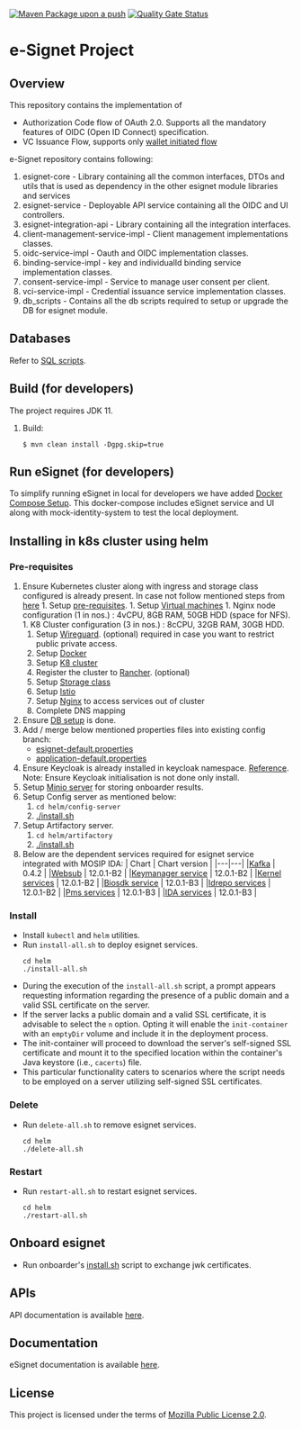 [![Maven Package upon a push](https://github.com/mosip/esignet/actions/workflows/push_trigger.yml/badge.svg?branch=release-1.2.0.1)](https://github.com/mosip/esignet/actions/workflows/push_trigger.yml)
[![Quality Gate Status](https://sonarcloud.io/api/project_badges/measure?project=mosip_esignet&id=mosip_esignet&metric=alert_status)](https://sonarcloud.io/dashboard?id=mosip_esignet)
# e-Signet Project
## Overview
This repository contains the implementation of 
* Authorization Code flow of OAuth 2.0. Supports all the mandatory features of OIDC (Open ID Connect) specification.
* VC Issuance Flow, supports only [wallet initiated flow](https://openid.net/specs/openid-4-verifiable-credential-issuance-1_0-12.html#name-authorization-code-flow)

e-Signet repository contains following:

1. esignet-core - Library containing all the common interfaces, DTOs and utils that is used as dependency in the other esignet module libraries and services
2. esignet-service - Deployable API service containing all the OIDC and UI controllers.
3. esignet-integration-api - Library containing all the integration interfaces.
4. client-management-service-impl - Client management implementations classes.
5. oidc-service-impl - Oauth and OIDC implementation classes.
6. binding-service-impl - key and individualId binding service implementation classes.
7. consent-service-impl - Service to manage user consent per client. 
8. vci-service-impl - Credential issuance service implementation classes.
9. db_scripts - Contains all the db scripts required to setup or upgrade the DB for esignet module.

## Databases
Refer to [SQL scripts](db_scripts).

## Build (for developers)
The project requires JDK 11.
1. Build:
    ```
    $ mvn clean install -Dgpg.skip=true
    ```

## Run eSignet (for developers)
To simplify running eSignet in local for developers we have added [Docker Compose Setup](docker-compose/README.md). 
This docker-compose includes eSignet service and UI along with mock-identity-system to test the local deployment. 
  
## Installing in k8s cluster using helm
### Pre-requisites
1. Ensure Kubernetes cluster along with ingress and storage class configured is already present. In case not follow mentioned steps from [here](https://github.com/mosip/k8s-infra/blob/v1.2.0.2/mosip/on-prem/README.md)
        1. Setup [pre-requisites](https://github.com/mosip/k8s-infra/blob/v1.2.0.2/mosip/on-prem/README.md#prerequisites).
        1. Setup [Virtual machines](https://github.com/mosip/k8s-infra/blob/v1.2.0.2/mosip/on-prem/README.md#prerequisites)
        1. Nginx node configuration (1 in nos.) : 4vCPU, 8GB RAM, 50GB HDD (space for NFS).
        1. K8 Cluster configuration (3 in nos.) : 8cCPU, 32GB RAM, 30GB HDD.
    1. Setup [Wireguard](https://github.com/mosip/k8s-infra/blob/v1.2.0.2/mosip/on-prem/README.md#wireguard-bastion-node). (optional) required in case you want to restrict public private access.
    1. Setup [Docker](https://github.com/mosip/k8s-infra/blob/v1.2.0.2/mosip/on-prem/README.md#docker)
    1. Setup [K8 cluster](https://github.com/mosip/k8s-infra/blob/v1.2.0.2/mosip/on-prem/README.md#rke-cluster-setup)
    1. Register the cluster to [Rancher](https://github.com/mosip/k8s-infra/blob/v1.2.0.2/mosip/on-prem/README.md#rke-cluster-setup). (optional)
    1. Setup [Storage class](https://github.com/mosip/k8s-infra/blob/v1.2.0.2/mosip/on-prem/README.md#storage-classes)
    1. Setup [Istio](https://github.com/mosip/k8s-infra/blob/v1.2.0.2/mosip/on-prem/README.md#istio-for-service-discovery-and-ingress)
    1. Setup [Nginx](https://github.com/mosip/k8s-infra/blob/v1.2.0.2/mosip/on-prem/README.md#nginx) to access services out of cluster
    1. Complete DNS mapping
1. Ensure [DB setup](db_scripts/README.md#install-in-existing-mosip-k8-cluster) is done.
1. Add / merge below mentioned properties files into existing config branch:
    * [esignet-default.properties](https://github.com/mosip/mosip-config/blob/v1.4.1-ES/esignet-default.properties) 
    * [application-default.properties](https://github.com/mosip/mosip-config/blob/v1.4.1-ES/application-default.properties)
1. Ensure Keycloak is already installed in keycloak namespace. [Reference](https://github.com/mosip/mosip-infra/blob/v1.2.0.2/deployment/v3/external/iam/install.sh). Note: Ensure Keycloak initialisation is not done only install.
1. Setup [Minio server](https://github.com/mosip/mosip-infra/blob/v1.2.0.2/deployment/v3/external/object-store/minio/install.sh) for storing onboarder results.
1. Setup Config server as mentioned below:
    1. `cd helm/config-server`
    1. [./install.sh](helm/config-server/install.sh)
1. Setup Artifactory server.
    1. `cd helm/artifactory`
    1. [./install.sh](helm/artifactory/install.sh)
1. Below are the dependent services required for esignet service integrated with MOSIP IDA:
   | Chart | Chart version |
   |---|---|
   |[Kafka](https://github.com/mosip/mosip-infra/tree/v1.2.0.1-B3/deployment/v3/external/kafka) | 0.4.2 |
   |[Websub](https://github.com/mosip/mosip-infra/tree/v1.2.0.1-B3/deployment/v3/mosip/websub) | 12.0.1-B2 |
   |[Keymanager service](https://github.com/mosip/mosip-infra/blob/v1.2.0.1-B3/deployment/v3/mosip/keymanager) | 12.0.1-B2 |
   |[Kernel services](https://github.com/mosip/mosip-infra/blob/v1.2.0.1-B3/deployment/v3/mosip/kernel) | 12.0.1-B2 |
   |[Biosdk service](https://github.com/mosip/mosip-infra/tree/v1.2.0.1-B3/deployment/v3/mosip/biosdk) | 12.0.1-B3 |
   |[Idrepo services](https://github.com/mosip/mosip-infra/blob/v1.2.0.1-B3/deployment/v3/mosip/idrepo) | 12.0.1-B2 |
   |[Pms services](https://github.com/mosip/mosip-infra/blob/v1.2.0.1-B3/deployment/v3/mosip/pms) | 12.0.1-B3 |
   |[IDA services](https://github.com/mosip/mosip-infra/blob/v1.2.0.1-B3/deployment/v3/mosip/ida) | 12.0.1-B3 |
### Install
* Install `kubectl` and `helm` utilities.
* Run `install-all.sh` to deploy esignet services.
  ```
  cd helm
  ./install-all.sh
  ```
* During the execution of the `install-all.sh` script, a prompt appears requesting information regarding the presence of a public domain and a valid SSL certificate on the server.
* If the server lacks a public domain and a valid SSL certificate, it is advisable to select the `n` option. Opting it will enable the `init-container` with an `emptyDir` volume and include it in the deployment process.
* The init-container will proceed to download the server's self-signed SSL certificate and mount it to the specified location within the container's Java keystore (i.e., `cacerts`) file.
* This particular functionality caters to scenarios where the script needs to be employed on a server utilizing self-signed SSL certificates.

### Delete
* Run `delete-all.sh` to remove esignet services.
  ```
  cd helm
  ./delete-all.sh
  ```

### Restart
* Run `restart-all.sh` to restart esignet services.
  ```
  cd helm
  ./restart-all.sh
  ```

## Onboard esignet
* Run onboarder's [install.sh](partner-onboarder) script to exchange jwk certificates.
  
## APIs
API documentation is available [here](docs/esignet-openapi.yaml).

## Documentation
eSignet documentation is available [here](https://docs.esignet.io/).

## License
This project is licensed under the terms of [Mozilla Public License 2.0](LICENSE).

